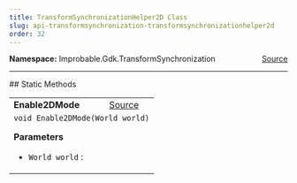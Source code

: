 ```yaml
---
title: TransformSynchronizationHelper2D Class
slug: api-transformsynchronization-transformsynchronizationhelper2d
order: 32
---
```


<p><b>Namespace:</b> Improbable.Gdk.TransformSynchronization<span style="float: right"><a href="https://www.github.com/spatialos/gdk-for-unity/blob/0.3.3/workers/unity/Packages/io.improbable.gdk.transformsynchronization2d/TransformSynchronizationHelper2D.cs/#L5">Source</a></span></p>











</p>
<hr style="width:100%; border-top-color:#d8d8d8" />
## Static Methods


</p>


<table class="io-api-doc">    <tr>        <td class="io-api-doc-name"><a id="enable2dmode-world"></a><b>Enable2DMode</b></td>        <td class="io-api-doc-source"><a href="https://www.github.com/spatialos/gdk-for-unity/blob/0.3.3/workers/unity/Packages/io.improbable.gdk.transformsynchronization2d/TransformSynchronizationHelper2D.cs/#L7">Source</a></td>    </tr>    <tr>        <td class="io-api-doc-content" colspan="2"><code>void Enable2DMode(World world)</code></p></p><b>Parameters</b><ul><li><code>World world</code> : </li></ul></td>    </tr></table>





